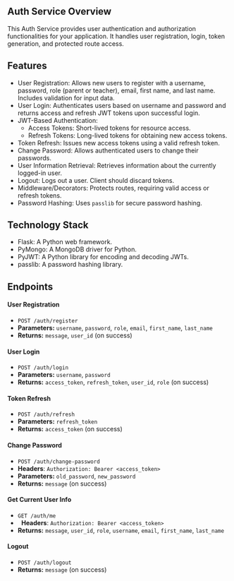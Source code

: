 
## Auth Service Overview

This Auth Service provides user authentication and authorization functionalities for your application. It handles user registration, login, token generation, and protected route access.

## Features

* User Registration: Allows new users to register with a username, password, role (parent or teacher), email, first name, and last name. Includes validation for input data.
* User Login: Authenticates users based on username and password and returns access and refresh JWT tokens upon successful login.
* JWT-Based Authentication:
    * Access Tokens: Short-lived tokens for resource access.
    * Refresh Tokens: Long-lived tokens for obtaining new access tokens.
* Token Refresh: Issues new access tokens using a valid refresh token.
* Change Password: Allows authenticated users to change their passwords.
* User Information Retrieval: Retrieves information about the currently logged-in user.
* Logout:  Logs out a user. Client should discard tokens.
* Middleware/Decorators: Protects routes, requiring valid access or refresh tokens.
* Password Hashing: Uses `passlib` for secure password hashing.

## Technology Stack

* Flask: A Python web framework.
* PyMongo: A MongoDB driver for Python.
* PyJWT: A Python library for encoding and decoding JWTs.
* passlib: A password hashing library.

## Endpoints

#### User Registration

* `POST /auth/register`
* **Parameters:** `username`, `password`, `role`, `email`, `first_name`, `last_name`
* **Returns:** `message`, `user_id` (on success)

#### User Login

* `POST /auth/login`
* **Parameters:** `username`, `password`
* **Returns:** `access_token`, `refresh_token`, `user_id`, `role` (on success)

#### Token Refresh

* `POST /auth/refresh`
* **Parameters:** `refresh_token`
* **Returns:** `access_token` (on success)

#### Change Password

* `POST /auth/change-password`
* **Headers**: `Authorization: Bearer <access_token>`
* **Parameters:** `old_password`, `new_password`
* **Returns:** `message` (on success)

#### Get Current User Info

* `GET /auth/me`
*   **Headers**: `Authorization: Bearer <access_token>`
* **Returns:** `message`, `user_id`, `role`, `username`, `email`, `first_name`, `last_name`

#### Logout

* `POST /auth/logout`
* **Returns:** `message` (on success)
